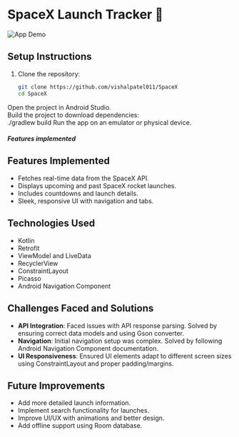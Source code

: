 # SpaceX Launch Tracker 🚀  

![App Demo](https://media2.giphy.com/media/v1.Y2lkPTc5MGI3NjExajJuY25kbGp6NXZyb3d2cTUweDU0NTRlNW53c3Z6cXdiOHljZTY0OCZlcD12MV9pbnRlcm5hbF9naWZfYnlfaWQmY3Q9Zw/1WYdTVlHUgclTnUvvH/giphy.gif) 

## Setup Instructions

1. Clone the repository:
   ```bash
   git clone https://github.com/vishalpatel011/SpaceX
   cd SpaceX

Open the project in Android Studio.  
Build the project to download dependencies:  
./gradlew build
Run the app on an emulator or physical device.

##### Features implemented

## Features Implemented

- Fetches real-time data from the SpaceX API.
- Displays upcoming and past SpaceX rocket launches.
- Includes countdowns and launch details.
- Sleek, responsive UI with navigation and tabs.

## Technologies Used

- Kotlin
- Retrofit
- ViewModel and LiveData
- RecyclerView
- ConstraintLayout
- Picasso
- Android Navigation Component

## Challenges Faced and Solutions

- **API Integration**: Faced issues with API response parsing. Solved by ensuring correct data models and using Gson converter.
- **Navigation**: Initial navigation setup was complex. Solved by following Android Navigation Component documentation.
- **UI Responsiveness**: Ensured UI elements adapt to different screen sizes using ConstraintLayout and proper padding/margins.

## Future Improvements

- Add more detailed launch information.
- Implement search functionality for launches.
- Improve UI/UX with animations and better design.
- Add offline support using Room database.
